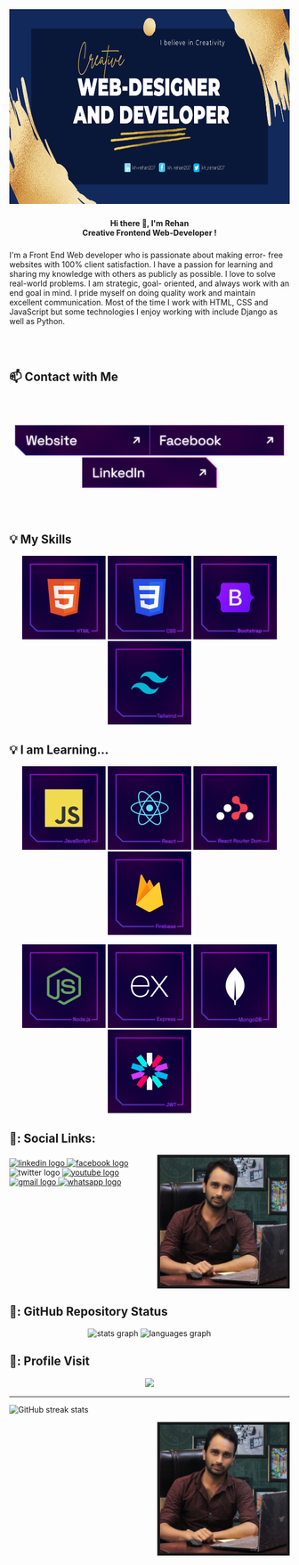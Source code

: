 <div align="center">
  <img height="350" width="1000"  src="https://github.com/rehan606/rehan606/blob/main/Images/new%20Cover.png?raw=true"  />
</div>


###

<h4 align="center">Hi there 👋, I'm Rehan<br>Creative Frontend Web-Developer !</h4>

###

<p align="left">I'm a Front End Web developer who is passionate about making error- free websites with 100% client satisfaction. I have a passion for learning and sharing my knowledge with others as publicly as possible. I love to solve real-world problems. I am strategic, goal- oriented, and always work with an end goal in mind. I pride myself on doing quality work and maintain excellent communication. Most of the time I work with HTML, CSS and JavaScript but some technologies I enjoy working with include Django as well as Python.</p>
<br/>
<br/>

## :mailbox: Contact with Me

<br/>
<br/>

***<p align="center"> [<img height="55" src="https://github.com/rehan606/rehan606/blob/main/Images/website.png?raw=true">](https://rehan606.github.io/Personal-Portfolio/)[<img height="55" src="https://github.com/rehan606/rehan606/blob/main/Images/facebook.png?raw=true">](https://www.facebook.com/kh.rehan207)[<img height="55" src="https://github.com/rehan606/rehan606/blob/main/Images/linkedin.png?raw=true">](https://www.linkedin.com/in/kh-rehan207/)</p>***

<br/>
<br/>

## :bulb: My Skills


<p align="center">
<img height="150" src="https://github.com/rehan606/rehan606/blob/main/Images/HTML.png"/>
<img height="150" src="https://github.com/rehan606/rehan606/blob/main/Images/CSS.png"/>
<img height="150" src="https://github.com/rehan606/rehan606/blob/main/Images/Bootstrap.png"/>
<img height="150" src="https://github.com/rehan606/rehan606/blob/main/Images/Tailwind.png"/>
</p>

## :bulb: I am Learning...
<p align="center">
<img height="150" src="https://github.com/rehan606/rehan606/blob/main/Images/JavaScript.png"/>
<img height="150" src="https://github.com/rehan606/rehan606/blob/main/Images/React.png"/>
<img height="150" src="https://github.com/rehan606/rehan606/blob/main/Images/ReactRouterDom.png"/>
<img height="150" src="https://github.com/rehan606/rehan606/blob/main/Images/Firebase.png"/>
</p>
<p align="center">
<img height="150" src="https://github.com/rehan606/rehan606/blob/main/Images/Nodejs.png"/>
<img height="150" src="https://github.com/rehan606/rehan606/blob/main/Images/Express.png"/>
<img height="150" src="https://github.com/rehan606/rehan606/blob/main/Images/MongoDB.png"/>
<img height="150" src="https://github.com/rehan606/rehan606/blob/main/Images/JWT.png"/>
</p>


## 🔗: Social Links:

<img align="right" height="230" border="5" border-radious="50" src="https://github.com/rehan606/rehan606/blob/main/Images/Profile.jpg?raw=true"  />

###

<div align="left">
  <a href="https://www.linkedin.com/in/kh-rehan207/" target="_blank">
    <img src="https://raw.githubusercontent.com/maurodesouza/profile-readme-generator/master/src/assets/icons/social/linkedin/default.svg" width="52" height="40" alt="linkedin logo"  />
  </a>
  <a href="https://www.facebook.com/kh.rehan207" target="_blank">
    <img src="https://raw.githubusercontent.com/maurodesouza/profile-readme-generator/master/src/assets/icons/social/facebook/default.svg" width="52" height="40" alt="facebook logo"  />
  </a>
  <img src="https://raw.githubusercontent.com/maurodesouza/profile-readme-generator/master/src/assets/icons/social/twitter/default.svg" width="52" height="40" alt="twitter logo"  />
  <a href="https://www.youtube.com/@RehanKhan-xy9yz" target="_blank">
    <img src="https://raw.githubusercontent.com/maurodesouza/profile-readme-generator/master/src/assets/icons/social/youtube/default.svg" width="52" height="40" alt="youtube logo"  />
  </a>
  <a href="mailto:rehanlemu@gmail.com" target="_blank">
    <img src="https://raw.githubusercontent.com/maurodesouza/profile-readme-generator/master/src/assets/icons/social/gmail/default.svg" width="52" height="40" alt="gmail logo"  />
  </a>
  <a href="https://wa.me/01822182207" target="_blank">
    <img src="https://raw.githubusercontent.com/maurodesouza/profile-readme-generator/master/src/assets/icons/social/whatsapp/default.svg" width="52" height="40" alt="whatsapp logo"  />
  </a>
</div>





<br clear="both">


## 🌼: GitHub Repository Status
<div align="center">
  <img src="https://github-readme-stats.vercel.app/api?username=rehan606&hide_title=false&hide_rank=false&show_icons=true&include_all_commits=true&count_private=true&disable_animations=false&theme=dracula&locale=en&hide_border=false&order=1" height="150" alt="stats graph"  />
  <img src="https://github-readme-stats.vercel.app/api/top-langs?username=rehan606&locale=en&hide_title=false&layout=compact&card_width=320&langs_count=5&theme=dracula&hide_border=false&order=2" height="150" alt="languages graph"  />
</div>

###


<!--  Snake AnimAtion
<img src="https://raw.githubusercontent.com/rehan606/rehan606/output/snake.svg" alt="Snake animation" />
-->
## 🧍: Profile Visit
<div align="center">
  <img src="https://profile-counter.glitch.me/rehan606/count.svg?"  />
</div>


<hr>

![GitHub streak stats](https://streak-stats.demolab.com/?user=rehan606) 

<img align="right" height="230" border="5" border-radious="50" src="https://github.com/rehan606/rehan606/blob/main/Images/Profile.jpg?raw=true"  />



<!--
![GitHub stats](https://github-readme-stats.vercel.app/api?username=rehan606&show_icons=true)  

![GitHub Activity Graph](https://activity-graph.herokuapp.com/graph?username=rehan606)  

![GitHub metrics](https://metrics.lecoq.io/rehan606)   

![Profile views](https://gpvc.arturio.dev/rehan606)  
-->
